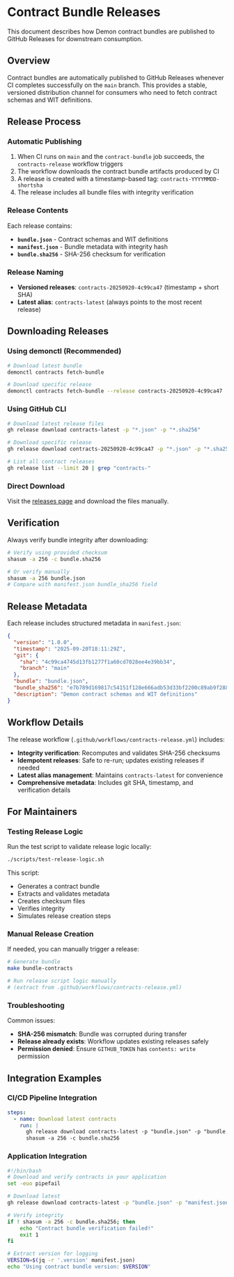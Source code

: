 # Contract Bundle Releases

This document describes how Demon contract bundles are published to GitHub Releases for downstream consumption.

## Overview

Contract bundles are automatically published to GitHub Releases whenever CI completes successfully on the `main` branch. This provides a stable, versioned distribution channel for consumers who need to fetch contract schemas and WIT definitions.

## Release Process

### Automatic Publishing

1. When CI runs on `main` and the `contract-bundle` job succeeds, the `contracts-release` workflow triggers
2. The workflow downloads the contract bundle artifacts produced by CI
3. A release is created with a timestamp-based tag: `contracts-YYYYMMDD-shortsha`
4. The release includes all bundle files with integrity verification

### Release Contents

Each release contains:

- **`bundle.json`** - Contract schemas and WIT definitions
- **`manifest.json`** - Bundle metadata with integrity hash
- **`bundle.sha256`** - SHA-256 checksum for verification

### Release Naming

- **Versioned releases**: `contracts-20250920-4c99ca47` (timestamp + short SHA)
- **Latest alias**: `contracts-latest` (always points to the most recent release)

## Downloading Releases

### Using demonctl (Recommended)

```bash
# Download latest bundle
demonctl contracts fetch-bundle

# Download specific release
demonctl contracts fetch-bundle --release contracts-20250920-4c99ca47
```

### Using GitHub CLI

```bash
# Download latest release files
gh release download contracts-latest -p "*.json" -p "*.sha256"

# Download specific release
gh release download contracts-20250920-4c99ca47 -p "*.json" -p "*.sha256"

# List all contract releases
gh release list --limit 20 | grep "contracts-"
```

### Direct Download

Visit the [releases page](https://github.com/afewell-hh/demon/releases) and download the files manually.

## Verification

Always verify bundle integrity after downloading:

```bash
# Verify using provided checksum
shasum -a 256 -c bundle.sha256

# Or verify manually
shasum -a 256 bundle.json
# Compare with manifest.json bundle_sha256 field
```

## Release Metadata

Each release includes structured metadata in `manifest.json`:

```json
{
  "version": "1.0.0",
  "timestamp": "2025-09-20T18:11:29Z",
  "git": {
    "sha": "4c99ca4745d13fb1277f1a60cd7028ee4e39bb34",
    "branch": "main"
  },
  "bundle": "bundle.json",
  "bundle_sha256": "e7b789d169817c54151f128e666adb53d33bf2200c89ab9f28869d5c2a7a2052",
  "description": "Demon contract schemas and WIT definitions"
}
```

## Workflow Details

The release workflow (`.github/workflows/contracts-release.yml`) includes:

- **Integrity verification**: Recomputes and validates SHA-256 checksums
- **Idempotent releases**: Safe to re-run; updates existing releases if needed
- **Latest alias management**: Maintains `contracts-latest` for convenience
- **Comprehensive metadata**: Includes git SHA, timestamp, and verification details

## For Maintainers

### Testing Release Logic

Run the test script to validate release logic locally:

```bash
./scripts/test-release-logic.sh
```

This script:
- Generates a contract bundle
- Extracts and validates metadata
- Creates checksum files
- Verifies integrity
- Simulates release creation steps

### Manual Release Creation

If needed, you can manually trigger a release:

```bash
# Generate bundle
make bundle-contracts

# Run release script logic manually
# (extract from .github/workflows/contracts-release.yml)
```

### Troubleshooting

Common issues:

- **SHA-256 mismatch**: Bundle was corrupted during transfer
- **Release already exists**: Workflow updates existing releases safely
- **Permission denied**: Ensure `GITHUB_TOKEN` has `contents: write` permission

## Integration Examples

### CI/CD Pipeline Integration

```yaml
steps:
  - name: Download latest contracts
    run: |
      gh release download contracts-latest -p "bundle.json" -p "bundle.sha256"
      shasum -a 256 -c bundle.sha256
```

### Application Integration

```bash
#!/bin/bash
# Download and verify contracts in your application
set -euo pipefail

# Download latest
gh release download contracts-latest -p "bundle.json" -p "manifest.json" -p "bundle.sha256"

# Verify integrity
if ! shasum -a 256 -c bundle.sha256; then
    echo "Contract bundle verification failed!"
    exit 1
fi

# Extract version for logging
VERSION=$(jq -r '.version' manifest.json)
echo "Using contract bundle version: $VERSION"
```